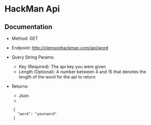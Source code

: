 # HackMan Api

## Documentation

* Method: GET
* Endpoint: http://clemsonhackman.com/api/word
* Query String Params:
  * Key (Required): The api key you were given
  * Length (Optional): A number between 4 and 15 that denotes the length of the word for the api to return

* Returns:
  * Json
  * 
```
    {
      "word": "yourword"
    }
```

